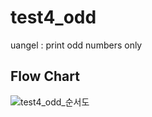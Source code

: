 # test4_odd
uangel : print odd numbers only

## Flow Chart
![test4_odd_순서도](https://user-images.githubusercontent.com/37236920/90713299-f9844100-e2df-11ea-9bd5-0637c7d6b890.png)

